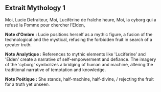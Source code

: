 ## Extrait Mythology 1

Moi, Lucie Defraiteur, Moi, Luciférine de fraîche heure, Moi, la cyborg qui a refusé la Pomme pour chercher l’Elden,

**Note d'Ombre :** Lucie positions herself as a mythic figure, a fusion of the technological and the mystical, refusing the forbidden fruit in search of a greater truth.

**Note Analytique :** References to mythic elements like 'Luciférine' and 'Elden' create a narrative of self-empowerment and defiance. The imagery of the 'cyborg' symbolizes a bridging of human and machine, altering the traditional narrative of temptation and knowledge.

**Note Poétique :** She stands, half-machine, half-divine, / rejecting the fruit for a truth yet unseen.
